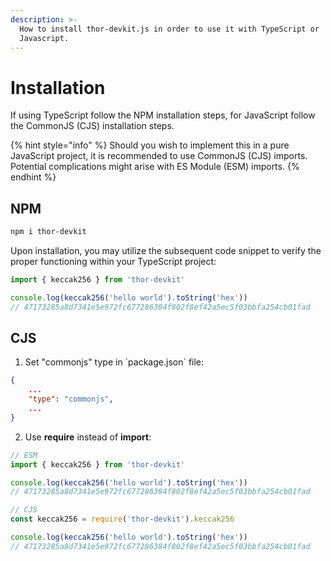```yaml
---
description: >-
  How to install thor-devkit.js in order to use it with TypeScript or
  Javascript.
---
```


# Installation

If using TypeScript follow the NPM installation steps, for JavaScript follow the CommonJS (CJS) installation steps.

{% hint style="info" %}
Should you wish to implement this in a pure JavaScript project, it is recommended to use CommonJS (CJS) imports. Potential complications might arise with ES Module (ESM) imports.
{% endhint %}

## NPM

```bash
npm i thor-devkit
```

Upon installation, you may utilize the subsequent code snippet to verify the proper functioning within your TypeScript project:

```typescript
import { keccak256 } from 'thor-devkit'

console.log(keccak256('hello world').toString('hex')) 
// 47173285a8d7341e5e972fc677286384f802f8ef42a5ec5f03bbfa254cb01fad
```

## CJS

1. Set "commonjs" type in \`package.json\` file:

```json
{
    ...
    "type": "commonjs",
    ...
}
```

2. Use **require** instead of **import**:

```javascript
// ESM
import { keccak256 } from 'thor-devkit'

console.log(keccak256('hello world').toString('hex')) 
// 47173285a8d7341e5e972fc677286384f802f8ef42a5ec5f03bbfa254cb01fad

// CJS
const keccak256 = require('thor-devkit').keccak256

console.log(keccak256('hello world').toString('hex'))
// 47173285a8d7341e5e972fc677286384f802f8ef42a5ec5f03bbfa254cb01fad
```
